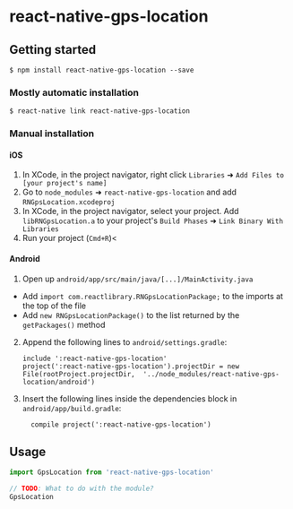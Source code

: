 # react-native-gps-location

## Getting started

`$ npm install react-native-gps-location --save`

### Mostly automatic installation

`$ react-native link react-native-gps-location`

### Manual installation

#### iOS

1. In XCode, in the project navigator, right click `Libraries` ➜ `Add Files to [your project's name]`
2. Go to `node_modules` ➜ `react-native-gps-location` and add `RNGpsLocation.xcodeproj`
3. In XCode, in the project navigator, select your project. Add `libRNGpsLocation.a` to your project's `Build Phases` ➜ `Link Binary With Libraries`
4. Run your project (`Cmd+R`)<

#### Android

1. Open up `android/app/src/main/java/[...]/MainActivity.java`

* Add `import com.reactlibrary.RNGpsLocationPackage;` to the imports at the top of the file
* Add `new RNGpsLocationPackage()` to the list returned by the `getPackages()` method

2. Append the following lines to `android/settings.gradle`:
   ```
   include ':react-native-gps-location'
   project(':react-native-gps-location').projectDir = new File(rootProject.projectDir, 	'../node_modules/react-native-gps-location/android')
   ```
3. Insert the following lines inside the dependencies block in `android/app/build.gradle`:
   ```
     compile project(':react-native-gps-location')
   ```

## Usage

```javascript
import GpsLocation from 'react-native-gps-location'

// TODO: What to do with the module?
GpsLocation
```
